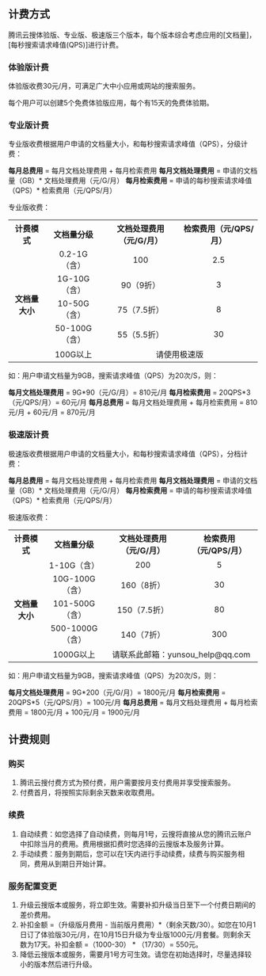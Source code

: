 ## 计费方式

腾讯云搜体验版、专业版、极速版三个版本，每个版本综合考虑应用的[文档量]，[每秒搜索请求峰值(QPS)]进行计费。

### 体验版计费

体验版收费30元/月，可满足广大中小应用或网站的搜索服务。

每个用户可以创建5个免费体验版应用，每个有15天的免费体验期。

### 专业版计费

专业版收费根据用户申请的文档量大小，和每秒搜索请求峰值（QPS），分级计费：

**每月总费用** = 每月文档处理费用 + 每月检索费用
**每月文档处理费用** = 申请的文档量（GB）* 文档处理费用（元/G/月）
**每月检索费用** = 申请的每秒搜索请求峰值（QPS）* 检索费用（元/QPS/月）

专业版收费：

<table>
	<tbody>
		<tr>
			<th><strong>计费模式</strong></th>
			<th><strong>文档量分级</strong></th>
			<th><strong>文档处理费用（元/G/月）</strong></th>
			<th><strong>检索费用（元/QPS/月）</strong></th>
		</tr>
		<tr>
			<td rowspan="5" style="text-align: center;"><strong>文档量大小</strong></td>
			<td style="text-align: center;">0.2-1G（含）</td>
			<td style="text-align: center;">100</td>
			<td style="text-align: center;">2.5</td>
		</tr>
				<tr>
			<td style="text-align: center;">1G-10G（含）</td>
			<td style="text-align: center;">90（9折）</td>
			<td style="text-align: center;">3</td>
		</tr>
						<tr>
			<td style="text-align: center;">10-50G（含）</td>
			<td style="text-align: center;">75（7.5折）</td>
			<td style="text-align: center;">8</td>
		</tr>
								<tr>
			<td style="text-align: center;">50-100G（含）</td>
			<td style="text-align: center;">55（5.5折）</td>
			<td style="text-align: center;">30</td>
		</tr>
										<tr>
			<td style="text-align: center;">100G以上</td>
			<td colspan="2" style="text-align: center;">请使用极速版</td>
		</tr>
	</tbody>
</table>

如：用户申请文档量为9GB，搜索请求峰值（QPS）为20次/S，则：

**每月文档处理费用** = 9G\*90（元/G/月）= 810元/月
**每月检索费用** = 20QPS\*3（元/QPS/月）= 60元/月
**每月总费用** = 每月文档处理费用 + 每月检索费用 = 810元/月 + 60元/月 = 870元/月

### 极速版计费

极速版收费根据用户申请的文档量大小，和每秒搜索请求峰值（QPS），分档计费：

**每月总费用** = 每月文档处理费用 + 每月检索费用
**每月文档处理费用** = 申请的文档量（GB）\* 文档处理费用（元/G/月）
**每月检索费用** = 申请的每秒搜索请求峰值（QPS）* 检索费用（元/QPS/月）

极速版收费：

<table>
	<tbody>
		<tr>
			<th><strong>计费模式</strong></th>
			<th><strong>文档量分级</strong></th>
			<th><strong>文档处理费用（元/G/月）</strong></th>
			<th><strong>检索费用（元/QPS/月）</strong></th>
		</tr>
		<tr>
			<td rowspan="5" style="text-align: center;"><strong>文档量大小</strong></td>
			<td style="text-align: center;">1-10G（含）</td>
			<td style="text-align: center;">200</td>
			<td style="text-align: center;">5</td>
		</tr>
				<tr>
			<td style="text-align: center;">10G-100G（含）</td>
			<td style="text-align: center;">160（8折）</td>
			<td style="text-align: center;">30</td>
		</tr>
						<tr>
			<td style="text-align: center;">101-500G（含）</td>
			<td style="text-align: center;">150（7.5折）</td>
			<td style="text-align: center;">80</td>
		</tr>
								<tr>
			<td style="text-align: center;">500-1000G（含）</td>
			<td style="text-align: center;">140（7折）</td>
			<td style="text-align: center;">300</td>
		</tr>
										<tr>
			<td style="text-align: center;">1000G以上</td>
			<td colspan="2" style="text-align: center;">请联系此邮箱：yunsou_help@qq.com</td>
		</tr>
	</tbody>
</table>

如：用户申请文档量为9GB，搜索请求峰值（QPS）为20次/S，则：

**每月文档处理费用** = 9G\*200（元/G/月）= 1800元/月
**每月检索费用** = 20QPS\*5（元/QPS/月）= 100元/月
**每月总费用** = 每月文档处理费用 + 每月检索费用 = 1800元/月 + 100元/月 = 1900元/月

## 计费规则

### 购买
1. 腾讯云搜付费方式为预付费，用户需要按月支付费用并享受搜索服务。
2. 付费首月，将按照实际剩余天数来收取费用。

### 续费
1. 自动续费：如您选择了自动续费，则每月1号，云搜将直接从您的腾讯云账户中扣除当月的费用。费用根据扣费时您选择的云搜版本及服务计算。
2. 手动续费：服务到期后，您可以在1天内进行手动续费，续费与购买服务相同，费用从到期日开始计算。

### 服务配置变更

1. 升级云搜版本或服务，将立即生效。需要补扣升级当日至下一个付费日期间的差价费用。
2. 补扣金额 =（升级版月费用 - 当前版月费用）\*（剩余天数/30）。如您在10月1日订了体验版30元/月，在10月15日升级为专业版1000元/月套餐。则剩余天数为17天。补扣金额 =（1000-30） * （17/30）= 550元。
3. 降低云搜版本或服务，需要月1号方可生效。请您在初始选择时，尽量选择较小的版本然后进行升级。



